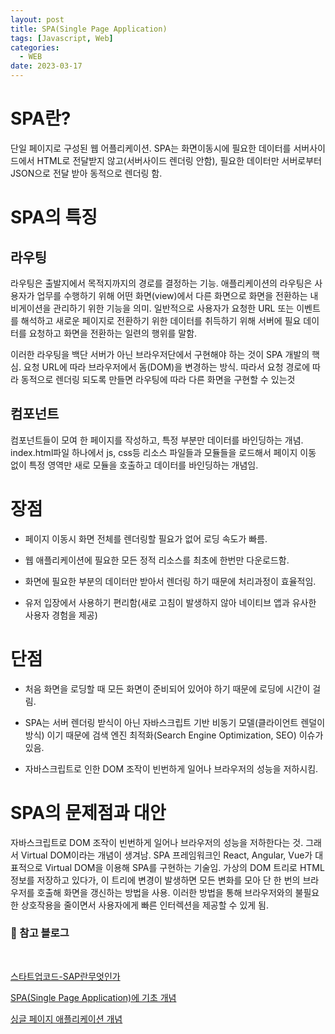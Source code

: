 ```yaml
---
layout: post
title: SPA(Single Page Application)
tags: [Javascript, Web]
categories:
  - WEB
date: 2023-03-17
---
```


# SPA란?

단일 페이지로 구성된 웹 어플리케이션.
SPA는 화면이동시에 필요한 데이터를 서버사이드에서 HTML로 전달받지 않고(서버사이드 렌더링 안함), 필요한 데이터만 서버로부터 JSON으로 전달 받아 동적으로 렌더링 함.

# SPA의 특징

## 라우팅

라우팅은 출발지에서 목적지까지의 경로를 결정하는 기능. 애플리케이션의 라우팅은 사용자가 업무를 수행하기 위해 어떤 화면(view)에서 다른 화면으로 화면을 전환하는 내비게이션을 관리하기 위한 기능을 의미. 일반적으로 사용자가 요청한 URL 또는 이벤트를 해석하고 새로운 페이지로 전환하기 위한 데이터를 취득하기 위해 서버에 필요 데이터를 요청하고 화면을 전환하는 일련의 행위를 말함.

이러한 라우팅을 백단 서버가 아닌 브라우저단에서 구현해야 하는 것이 SPA 개발의 핵심. 요청 URL에 따라 브라우저에서 돔(DOM)을 변경하는 방식. 따라서 요청 경로에 따라 동적으로 렌더링 되도록 만들면 라우팅에 따라 다른 화면을 구현할 수 있는것

## 컴포넌트

컴포넌트들이 모여 한 페이지를 작성하고, 특정 부분만 데이터를 바인딩하는 개념. index.html파일 하나에서 js, css등 리소스 파일들과 모듈들을 로드해서 페이지 이동 없이 특정 영역만 새로 모듈을 호출하고 데이터를 바인딩하는 개념임.

# 장점

- 페이지 이동시 화면 전체를 렌더링할 필요가 없어 로딩 속도가 빠름.

- 웹 애플리케이션에 필요한 모든 정적 리소스를 최초에 한번만 다운로드함.

- 화면에 필요한 부분의 데이터만 받아서 렌더링 하기 때문에 처리과정이 효율적임.

- 유저 입장에서 사용하기 편리함(새로 고침이 발생하지 않아 네이티브 앱과 유사한 사용자 경험을 제공)

# 단점

- 처음 화면을 로딩할 때 모든 화면이 준비되어 있어야 하기 때문에 로딩에 시간이 걸림.

- SPA는 서버 렌더링 받식이 아닌 자바스크립트 기반 비동기 모델(클라이언트 렌덜이 방식) 이기 때문에 검색 엔진 최적화(Search Engine Optimization, SEO) 이슈가 있음.

- 자바스크립트로 인한 DOM 조작이 빈번하게 일어나 브라우저의 성능을 저하시킴.

# SPA의 문제점과 대안

자바스크립트로 DOM 조작이 빈번하게 일어나 브라우저의 성능을 저하한다는 것. 그래서 Virtual DOM이라는 개념이 생겨남. SPA 프레임워크인 React, Angular, Vue가 대표적으로 Virtual DOM을 이용해 SPA를 구현하는 기술임.
가상의 DOM 트리로 HTML 정보를 저장하고 있다가, 이 트리에 변경이 발생하면 모든 변화를 모아 단 한 번의 브라우저를 호출해 화면을 갱신하는 방법을 사용. 이러한 방법을 통해 브라우저와의 불필요한 상호작용을 줄이면서 사용자에게 빠른 인터렉션을 제공할 수 있게 됨.

### 📌 참고 블로그

<br>

[스타트업코드-SAP란무엇인가](https://www.startupcode.kr/company/blog/archives/11)

[SPA(Single Page Application)에 기초 개념](https://velog.io/@josworks27/SPA-%EA%B0%9C%EB%85%90)

[싱글 페이지 애플리케이션 개념](https://m.blog.naver.com/seek316/222085340333)
